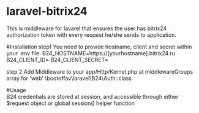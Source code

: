 # laravel-bitrix24
This is middleware for lavarel that ensures the user has bitrix24 authorization token with every request he/she sends to application.

#Installation
step1
You need to provide hostname, client and secret within your .env file.
B24_HOSTNAME=https://[yourhostname].bitrix24.ru
B24_CLIENT_ID=
B24_CLIENT_SECRET=

step 2
Add Middleware to your app/Http/Kernel.php at middlewareGroups array for 'web'
\bootoffav\laravel\B24\Auth::class

#Usage            
B24 credentials are stored at session, and accessible through either $request object or global session() helper function